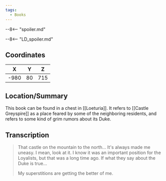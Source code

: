 ```yaml
---
tags:
  - Books
---
```


--8<-- "spoiler.md"

--8<-- "LD_spoiler.md"

## Coordinates
| **X** | **Y** | **Z** |
| :---: | :---: | :---: |
| -980  |  80   |  715  |

## Location/Summary
This book can be found in a chest in [[Loeturia]]. It refers to [[Castle Greyspire]] as a place feared by some of the neighboring residents, and refers to some kind of grim rumors about its Duke.

## Transcription
> That castle on the mountain to the north... It's always made me uneasy. I mean, look at it. I know it was an important position for the Loyalists, but that was a long time ago. If what they say about the Duke is true...
>
> My superstitions are getting the better of me.

